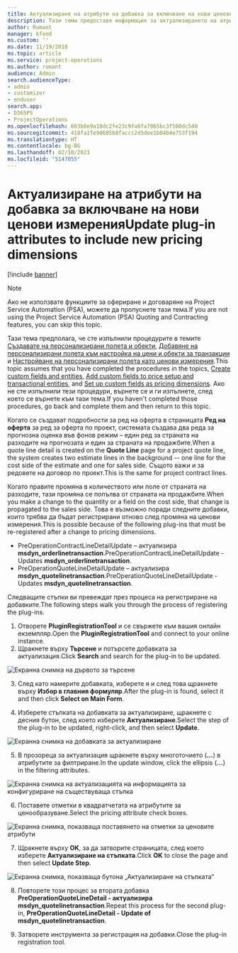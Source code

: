 ```yaml
---
title: Актуализиране на атрибути на добавка за включване на нови ценови измерения
description: Тази тема предоставя информация за актуализирането на атрибутите на добавката за ценови измерения.
author: Rumant
manager: kfend
ms.custom: ''
ms.date: 11/19/2018
ms.topic: article
ms.service: project-operations
ms.author: rumant
audience: Admin
search.audienceType:
- admin
- customizer
- enduser
search.app:
- D365PS
- ProjectOperations
ms.openlocfilehash: 603b0e9a10dc2fe23c9fa0fa7065bc3f500dc540
ms.sourcegitcommit: 418fa1fe9d605b8faccc2d5dee1b04b4e753f194
ms.translationtype: HT
ms.contentlocale: bg-BG
ms.lasthandoff: 02/10/2021
ms.locfileid: "5147055"
---
```

# <a name="update-plug-in-attributes-to-include-new-pricing-dimensions"></a><span data-ttu-id="cc914-103">Актуализиране на атрибути на добавка за включване на нови ценови измерения</span><span class="sxs-lookup"><span data-stu-id="cc914-103">Update plug-in attributes to include new pricing dimensions</span></span>

[!include [banner](../includes/psa-now-project-operations.md)]

> [!NOTE]
> <span data-ttu-id="cc914-104">Ако не използвате функциите за офериране и договаряне на Project Service Automation (PSA), можете да пропуснете тази тема.</span><span class="sxs-lookup"><span data-stu-id="cc914-104">If you are not using the Project Service Automation (PSA) Quoting and Contracting features, you can skip this topic.</span></span>

<span data-ttu-id="cc914-105">Тази тема предполага, че сте изпълнили процедурите в темите [Създавате на персонализирани полета и обекти](create-custom-fields-entities.md), [Добавяне на персонализирани полета към настройка на цени и обекти за транзакции](field-references.md) и [Настройване на персонализирани полета като ценови измерения](set-up-pricing-dimensions.md).</span><span class="sxs-lookup"><span data-stu-id="cc914-105">This topic assumes that you have completed the procedures in the topics, [Create custom fields and entities](create-custom-fields-entities.md), [Add custom fields to price setup and transactional entities](field-references.md), and [Set up custom fields as pricing dimensions](set-up-pricing-dimensions.md).</span></span> <span data-ttu-id="cc914-106">Ако не сте изпълнили тези процедури, върнете се и ги изпълнете, след което се върнете към тази тема.</span><span class="sxs-lookup"><span data-stu-id="cc914-106">If you haven't completed those procedures, go back and complete them and then return to this topic.</span></span>

<span data-ttu-id="cc914-107">Когато се създават подробности за ред на оферта в страницата **Ред на оферта** за ред за оферта по проект, системата създава два реда за прогнозна оценка във фонов режим – един ред за страната на разходите на прогнозата и един за страната на продажбите.</span><span class="sxs-lookup"><span data-stu-id="cc914-107">When a quote line detail is created on the **Quote Line** page for a project quote line, the system creates two estimate lines in the background -- one line for the cost side of the estimate and one for sales side.</span></span> <span data-ttu-id="cc914-108">Същото важи и за редовете на договор по проект.</span><span class="sxs-lookup"><span data-stu-id="cc914-108">This is the same  for project contract lines.</span></span>

<span data-ttu-id="cc914-109">Когато правите промяна в количеството или поле от страната на разходите, тази промяна се попълва от страната на продажбите.</span><span class="sxs-lookup"><span data-stu-id="cc914-109">When you make a change to the quantity or a field on the cost side, that change is propagated to the sales side.</span></span> <span data-ttu-id="cc914-110">Това е възможно поради следните добавки, които трябва да бъдат регистрирани отново след промяна на ценови измерения.</span><span class="sxs-lookup"><span data-stu-id="cc914-110">This is possible because of the following plug-ins that must be re-registered after a change to pricing dimensions.</span></span>

- <span data-ttu-id="cc914-111">PreOperationContractLineDetailUpdate – актуализира **msdyn_orderlinetransaction**.</span><span class="sxs-lookup"><span data-stu-id="cc914-111">PreOperationContractLineDetailUpdate - Updates **msdyn_orderlinetransaction**.</span></span>
- <span data-ttu-id="cc914-112">PreOperationQuoteLineDetailUpdate – актуализира **msdyn_quotelinetransaction**.</span><span class="sxs-lookup"><span data-stu-id="cc914-112">PreOperationQuoteLineDetailUpdate - Updates **msdyn_quotelinetransaction**.</span></span>

<span data-ttu-id="cc914-113">Следващите стъпки ви превеждат през процеса на регистриране на добавките.</span><span class="sxs-lookup"><span data-stu-id="cc914-113">The following steps walk you through the process of registering the plug-ins.</span></span>

1. <span data-ttu-id="cc914-114">Отворете **PluginRegistrationTool** и се свържете към вашия онлайн екземпляр.</span><span class="sxs-lookup"><span data-stu-id="cc914-114">Open the **PluginRegistrationTool** and connect to your online instance.</span></span>
2. <span data-ttu-id="cc914-115">Щракнете върху **Търсене** и потърсете добавката за актуализация.</span><span class="sxs-lookup"><span data-stu-id="cc914-115">Click **Search** and search for the plug-in to be updated.</span></span>

 ![Екранна снимка на дървото за търсене](media/PRT-1.png)

3. <span data-ttu-id="cc914-117">След като намерите добавката, изберете я и след това щракнете върху **Избор в главния формуляр**.</span><span class="sxs-lookup"><span data-stu-id="cc914-117">After the plug-in is found, select it and then click **Select on Main Form**.</span></span>

4. <span data-ttu-id="cc914-118">Изберете стъпката на добавката за актуализиране, щракнете с десния бутон, след което изберете **Актуализиране**.</span><span class="sxs-lookup"><span data-stu-id="cc914-118">Select the step of the plug-in to be updated, right-click, and then select **Update**.</span></span>

 ![Екранна снимка на добавката за актуализиране](media/PRT-2.png)
 
5. <span data-ttu-id="cc914-120">В прозореца за актуализация щракнете върху многоточието (**...**) в атрибутите за филтриране.</span><span class="sxs-lookup"><span data-stu-id="cc914-120">In the update window, click the ellipsis (**...**) in the filtering attributes.</span></span>

 ![Екранна снимка на актуализацията на информацията за конфигуриране на съществуваща стъпка](media/PRT-3.png)
 
6. <span data-ttu-id="cc914-122">Поставете отметки в квадратчетата на атрибутите за ценообразуване.</span><span class="sxs-lookup"><span data-stu-id="cc914-122">Select the pricing attribute check boxes.</span></span>

 ![Екранна снимка, показваща поставянето на отметки за ценовите атрибути](media/PRT-4.png)

7. <span data-ttu-id="cc914-124">Щракнете върху **OK**, за да затворите страницата, след което изберете **Актуализиране на стъпката**.</span><span class="sxs-lookup"><span data-stu-id="cc914-124">Click **OK** to close the page and then select **Update Step**.</span></span>

 ![Екранна снимка, показваща бутона „Актуализиране на стъпката“](media/PRT-5.png)
 
8. <span data-ttu-id="cc914-126">Повторете този процес за втората добавка **PreOperationQuoteLineDetail - актуализира msdyn_quotelinetransaction**.</span><span class="sxs-lookup"><span data-stu-id="cc914-126">Repeat this process for the second plug-in, **PreOperationQuoteLineDetail - Update of msdyn_quotelinetransaction**.</span></span>

9. <span data-ttu-id="cc914-127">Затворете инструмента за регистрация на добавки.</span><span class="sxs-lookup"><span data-stu-id="cc914-127">Close the plug-in registration tool.</span></span>

